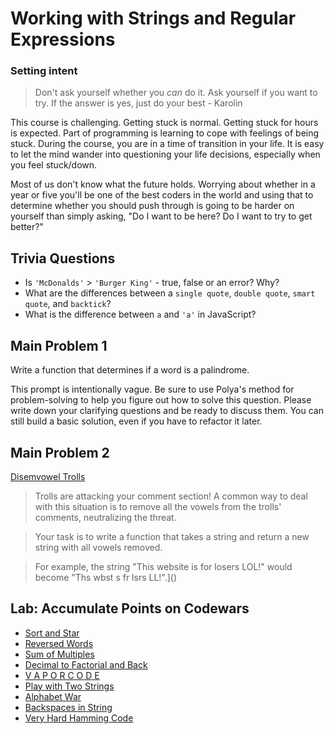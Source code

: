 # Working with Strings and Regular Expressions

### Setting intent

> Don't ask yourself whether you _can_ do it. Ask yourself if you want to try. If the answer is yes, just do your best - Karolin

This course is challenging. Getting stuck is normal. Getting stuck for hours is expected. Part of programming is learning to cope with feelings of being stuck. During the course, you are in a time of transition in your life. It is easy to let the mind wander into questioning your life decisions, especially when you feel stuck/down.

Most of us don't know what the future holds. Worrying about whether in a year or five you'll be one of the best coders in the world and using that to determine whether you should push through is going to be harder on yourself than simply asking, "Do I want to be here? Do I want to try to get better?"

## Trivia Questions

- Is `'McDonalds'` > `'Burger King'` - true, false or an error? Why?
- What are the differences between a `single quote`, `double quote`, `smart quote`, and `backtick`?
- What is the difference between `a` and `'a'` in JavaScript?

## Main Problem 1

Write a function that determines if a word is a palindrome.

This prompt is intentionally vague. Be sure to use Polya's method for problem-solving to help you figure out how to solve this question. Please write down your clarifying questions and be ready to discuss them. You can still build a basic solution, even if you have to refactor it later.

## Main Problem 2

[Disemvowel Trolls](https://www.codewars.com/kata/52fba66badcd10859f00097e/javascript)

> Trolls are attacking your comment section!
> A common way to deal with this situation is to remove all the vowels from the trolls' comments, neutralizing the threat.

> Your task is to write a function that takes a string and return a new string with all vowels removed.

> For example, the string "This website is for losers LOL!" would become "Ths wbst s fr lsrs LL!".]()

## Lab: Accumulate Points on Codewars

- [Sort and Star](https://www.codewars.com/kata/57cfdf34902f6ba3d300001e)
- [Reversed Words](https://www.codewars.com/kata/51c8991dee245d7ddf00000e)
- [Sum of Multiples](https://www.codewars.com/kata/sum-of-multiples)
- [Decimal to Factorial and Back](https://www.codewars.com/kata/54e320dcebe1e583250008fd)
- [V A P O R C O D E](https://www.codewars.com/kata/5966eeb31b229e44eb00007a)
- [Play with Two Strings](https://www.codewars.com/kata/56c30ad8585d9ab99b000c54)
- [Alphabet War](https://www.codewars.com/kata/59377c53e66267c8f6000027)
- [Backspaces in String](https://www.codewars.com/kata/5727bb0fe81185ae62000ae3)
- [Very Hard Hamming Code](https://www.codewars.com/kata/5ef9ca8b76be6d001d5e1c3e)
